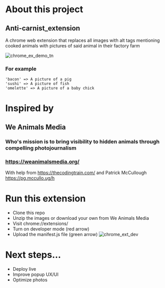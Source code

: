 # About this project
## Anti-carnist_extension
A chrome web extension that replaces all images with alt tags mentioning cooked animals with pictures of said animal in their factory farm

![chrome_ex_demo_tn](https://github.com/benjahmin-koenigsberg/anti-carnist_extension/assets/116445988/6d120761-ff81-4e80-9a4b-f7fc306a901d)

### For example
```
'bacon' => A picture of a pig
'sushi' => A picture of fish
'omelette' => A picture of a baby chick
```
# Inspired by 

## We Animals Media
### Who's mission is to bring visibility to hidden animals through compelling photojournalism
### https://weanimalsmedia.org/

With help from https://thecodingtrain.com/ 
and Patrick McCullough https://pg.mccullo.ug/h

# Run this extension

* Clone this repo
* Unzip the images or download your own from We Animals Media
* Visit chrome://extensions/
* Turn on developer mode (red arrow)
* Upload the manifest.js file (green arrow)
![chrome_ext_dev](https://github.com/benjahmin-koenigsberg/anti-carnist_extension/assets/116445988/a67df4a8-ff34-4a77-a978-9abe1e54a8de)
# Next steps...
* Deploy live
* Improve popup UX/UI
* Optimize photos


